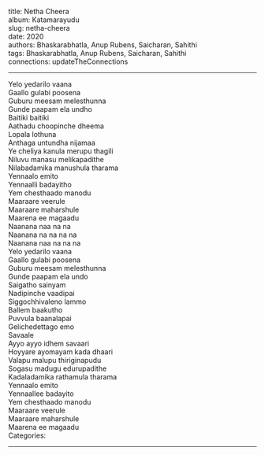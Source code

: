 title: Netha Cheera  
album: Katamarayudu  
slug: netha-cheera  
date: 2020  
authors: Bhaskarabhatla, Anup Rubens, Saicharan, Sahithi  
tags: Bhaskarabhatla, Anup Rubens, Saicharan, Sahithi  
connections: updateTheConnections  

------------

Yelo yedarilo vaana  
Gaallo gulabi poosena  
Guburu meesam melesthunna  
Gunde paapam ela undho  
Baitiki baitiki  
Aathadu choopinche dheema  
Lopala lothuna  
Anthaga untundha nijamaa  
Ye cheliya kanula merupu thagili  
Niluvu manasu melikapadithe  
Nilabadamika manushula tharama  
Yennaalo emito  
Yennaalli badayitho  
Yem chesthaado manodu  
Maaraare veerule  
Maaraare maharshule  
Maarena ee magaadu  
Naanana naa na na  
Naanana na na na na  
Naanana naa na na na  
Yelo yedarilo vaana  
Gaallo gulabi poosena  
Guburu meesam melesthunna  
Gunde paapam ela undo  
Saigatho sainyam  
Nadipinche vaadipai  
Siggochhivaleno lammo  
Ballem baakutho  
Puvvula baanalapai  
Gelichedettago emo  
Savaale  
Ayyo ayyo idhem savaari  
Hoyyare ayomayam kada dhaari  
Valapu malupu thiriginapudu  
Sogasu madugu edurupadithe  
Kadaladamika rathamula tharama  
Yennaalo emito  
Yennaallee badayito  
Yem chesthaado manodu  
Maaraare veerule  
Maaraare maharshule  
Maarena ee magaadu  
Categories:  


------------
